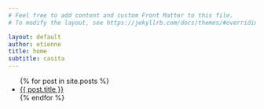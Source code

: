 ```yaml
---
# Feel free to add content and custom Front Matter to this file.
# To modify the layout, see https://jekyllrb.com/docs/themes/#overriding-theme-defaults

layout: default
author: etienne
title: home
subtitle: casita
---
```



<ul>
  {% for post in site.posts %}
    <li>
      <a href="{{ post.url }}">{{ post.title }}</a>
    </li>
  {% endfor %}
</ul>